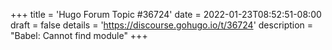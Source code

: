 +++
title = 'Hugo Forum Topic #36724'
date = 2022-01-23T08:52:51-08:00
draft = false
details = 'https://discourse.gohugo.io/t/36724'
description = "Babel: Cannot find module"
+++
